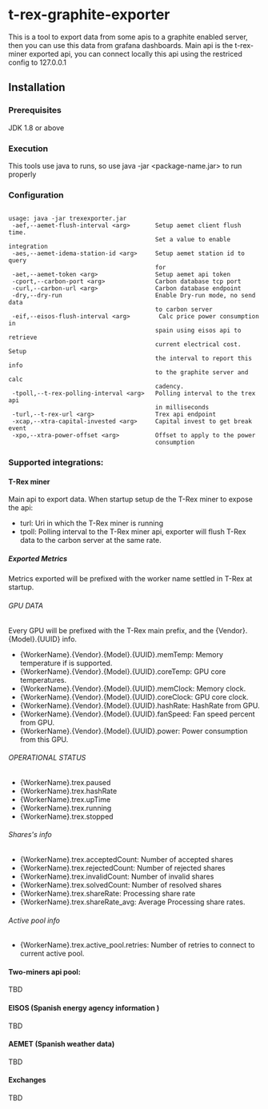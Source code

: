 [logo]: https://github.com/wapophis/t-rex-graphite-exporter/raw/master/src/resources/t-rex-graphite-logo-250.png "Logo Title Text 2"
# t-rex-graphite-exporter

This is a tool to export data from some apis to a graphite enabled server, then you can use this data from grafana dashboards.
Main api is the t-rex-miner exported api, you can connect locally this api using the restriced config to 127.0.0.1

## Installation

### Prerequisites
JDK 1.8 or above

### Execution

This tools use java to runs, so use java -jar <package-name.jar> to run properly

### Configuration  

```

usage: java -jar trexexporter.jar
 -aef,--aemet-flush-interval <arg>       Setup aemet client flush time.
                                         Set a value to enable integration
 -aes,--aemet-idema-station-id <arg>     Setup aemet station id to query
                                         for
 -aet,--aemet-token <arg>                Setup aemet api token
 -cport,--carbon-port <arg>              Carbon database tcp port
 -curl,--carbon-url <arg>                Carbon database endpoint
 -dry,--dry-run                          Enable Dry-run mode, no send data
                                         to carbon server
 -eif,--eisos-flush-interval <arg>        Calc price power consumption in
                                         spain using eisos api to retrieve
                                         current electrical cost. Setup
                                         the interval to report this info
                                         to the graphite server and calc
                                         cadency.
 -tpoll,--t-rex-polling-interval <arg>   Polling interval to the trex api
                                         in milliseconds
 -turl,--t-rex-url <arg>                 Trex api endpoint
 -xcap,--xtra-capital-invested <arg>     Capital invest to get break event
 -xpo,--xtra-power-offset <arg>          Offset to apply to the power
                                         consumption

```
### Supported integrations:
 
#### T-Rex miner
Main api to export data. 
When startup setup de the T-Rex miner to expose the api:
 - turl: Uri in which the T-Rex miner is running
 - tpoll: Polling interval to the T-Rex miner api, exporter will flush T-Rex data to the carbon server at the same rate. 
                                          
##### Exported Metrics

 Metrics exported will be prefixed with the worker name settled in T-Rex at startup.
 
 ###### GPU DATA
 Every GPU will be prefixed with the T-Rex main prefix, and the {Vendor}.{Model}.{UUID} info. 
 
 - {WorkerName}.{Vendor}.{Model}.{UUID}.memTemp: Memory temperature if is supported.
 - {WorkerName}.{Vendor}.{Model}.{UUID}.coreTemp: GPU core temperatures. 
 - {WorkerName}.{Vendor}.{Model}.{UUID}.memClock: Memory clock.
 - {WorkerName}.{Vendor}.{Model}.{UUID}.coreClock: GPU core clock.
 - {WorkerName}.{Vendor}.{Model}.{UUID}.hashRate: HashRate from GPU.
 - {WorkerName}.{Vendor}.{Model}.{UUID}.fanSpeed: Fan speed percent from GPU.
 - {WorkerName}.{Vendor}.{Model}.{UUID}.power: Power consumption from this GPU. 
 
 ###### OPERATIONAL STATUS
  
 - {WorkerName}.trex.paused
 - {WorkerName}.trex.hashRate
 - {WorkerName}.trex.upTime
 - {WorkerName}.trex.running
 - {WorkerName}.trex.stopped
 
 ###### Shares's info
  - {WorkerName}.trex.acceptedCount: Number of accepted shares
  - {WorkerName}.trex.rejectedCount: Number of rejected shares
  - {WorkerName}.trex.invalidCount: Number of invalid shares
  - {WorkerName}.trex.solvedCount: Number of resolved shares
  - {WorkerName}.trex.shareRate: Processing share rate
  - {WorkerName}.trex.shareRate_avg: Average Processing share rates. 
  
  ###### Active pool info
  
  - {WorkerName}.trex.active_pool.retries: Number of retries to connect to current active pool. 
   
 
 #### Two-miners api pool:
 TBD
 
 #### EISOS (Spanish energy agency information )
 TBD
 
 #### AEMET (Spanish weather data)
 TBD
 
 #### Exchanges
 TBD